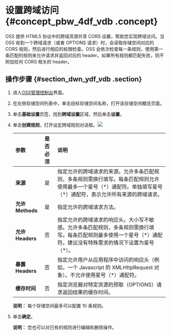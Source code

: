 # 设置跨域访问 {#concept_pbw_4df_vdb .concept}

OSS 提供 HTML5 协议中的跨域资源共享 CORS 设置，帮助您实现跨域访问。当 OSS 收到一个跨域请求（或者 OPTIONS 请求）时，会读取存储空间对应的 CORS 规则，然后进行相应的权限检查。OSS 会依次检查每一条规则，使用第一条匹配的规则来允许请求并返回对应的 header。如果所有规则都匹配失败，则不附加任何 CORS 相关的 header。

## 操作步骤 {#section_dwn_ydf_vdb .section}

1.  进入[OSS管理控制台](https://oss.console.aliyun.com/)界面。
2.  在左侧存储空间列表中，单击目标存储空间名称，打开该存储空间概览页面。
3.  单击**基础设置**页签，找到**跨域设置**区域，然后单击**设置**。
4.  单击**创建规则**，打开设定跨域规则对话框。![](http://static-aliyun-doc.oss-cn-hangzhou.aliyuncs.com/assets/img/4747/156108942433159_zh-CN.png) 

    |参数|是否必须|说明|
    |:-|:---|:-|
    |**来源**|是|指定允许的跨域请求的来源。允许多条匹配规则，多条规则需换行填写。每条匹配规则允许使用最多一个星号（\*）通配符。单独填写星号（\*）通配符，表示允许所有来源的跨域请求。|
    |**允许 Methods**|是|指定允许的跨域请求方法。|
    |**允许 Headers**|否|指定允许的跨域请求的响应头。大小写不敏感。允许多条匹配规则，多条规则需换行填写。每条匹配规则最多使用一个星号（\*）通配符。建议没有特殊需求的情况下设置为星号（\*）。|
    |**暴露 Headers**|否|指定允许用户从应用程序中访问的响应头（例如，一个 Javascript 的 XMLHttpRequest 对象）。不允许使用星号（\*）通配符。|
    |**缓存时间**|否|指定浏览器对特定资源的预取（OPTIONS）请求返回结果的缓存时间。|

    **说明：** 每个存储空间最多可以配置 10 条规则。

5.  单击**确定**。

    **说明：** 您也可以对已有的规则进行编辑和删除操作。


